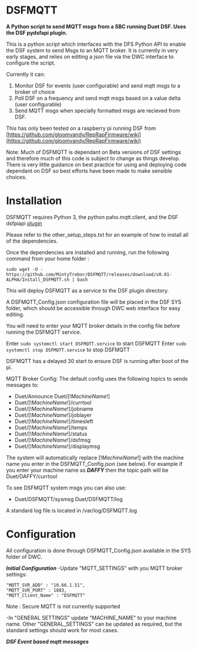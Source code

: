 # DSFMQTT
**A Python script to send MQTT msgs from a SBC running Duet DSF. Uses the DSF pydsfapi plugin.**

This is a python script which interfaces with the DFS Python API to enable the DSF system to send Msgs to an MQTT broker.
It is currently in very early stages, and relies on editing a json file via the DWC interface to configure the script.

Currently it can:

 1. Monitor DSF for events (user configurable) and send mqtt msgs to a
    broker of choice
 2. Poll DSF on a frequency and send mqtt msgs based on a value delta
    (user configurable)
 3. Send MQTT msgs when specially formatted msgs are recieved from DSF.

This has only been tested on a raspberry pi running DSF from [https://github.com/gloomyandy/RepRapFirmware/wiki](https://github.com/gloomyandy/RepRapFirmware/wiki)

Note: Much of DSFMQTT is dependant on Beta versions of DSF settings and therefore much of this code is subject to change as things develop. There is very little guidance on best practice for using and deploying code dependant on DSF so best efforts have been made to make sensible choices. 

# Installation

DSFMQTT requires Python 3, the python paho.mqtt.client, and the DSF dsfpiapi [plugin](https://github.com/Duet3D/DSF-APIs)

Please refer to the other_setup_steps.txt for an example of how to install all of the dependencies.

Once the dependencies are installed and running, run the following command from your home folder :

    sudo wget -O - https://github.com/MintyTrebor/DSFMQTT/releases/download/v0.01-ALPHA/Install_DSFMQTT.sh | bash

This will deploy DSFMQTT as a service to the DSF plugin directory.

A DSFMQTT_Config.json configuration file will be placed in the DSF SYS folder, which should be accessible through DWC web interface for easy editing.

You will need to enter your MQTT broker details in the config file before running the DSFMQTT service.

Enter `sudo systemctl start DSFMQTT.service` to start DSFMQTT
Enter `sudo systemctl stop DSFMQTT.service` to stop DSFMQTT

DSFMQTT has a delayed 30 start to ensure DSF is running after boot of the pi.

MQTT Broker Config:
The default config uses the following topics to sends messages to:

 - Duet/Announce Duet/[!*MachineName*!] 
 - Duet/[!*MachineName*!]/currtool
 - Duet/[!*MachineName*!]/jobname 
 - Duet/[!*MachineName*!]/joblayer
 - Duet/[!*MachineName*!]/timesleft 
 - Duet/[!*MachineName*!]/temps
 - Duet/[!*MachineName*!]/status
 - Duet/[!*MachineName*!]/dsfmsg
 - Duet/[!*MachineName*!]/displaymsg

The system will automatically replace [!*MachineName*!] with the machine name you enter in the DSFMQTT_Config.json (see below). For example if you enter your machine name as ***DAFFY*** then the topic path will be Duet/DAFFY/currtool


To see DSFMQTT system msgs you can also use:

 - Duet/DSFMQTT/sysmsg Duet/DSFMQTT/log

A standard log file is located in /var/log/DSFMQTT.log

# Configuration
All configuration is done through DSFMQTT_Config.json available in the SYS folder of DWC.

***Initial Configuration***
-Update "MQTT_SETTINGS" with you MQTT broker settings:

    "MQTT_SVR_ADD" : "10.66.1.51",
    "MQTT_SVR_PORT" : 1883,
    "MQTT_Client_Name" : "DSFMQTT"

Note : Secure MQTT is not currently supported

-In "GENERAL SETTINGS" update "MACHINE_NAME" to your machine name. Other "GENERAL_SETTINGS" can be updated as required, but the standard settings should work for most cases.

***DSF Event based mqtt messages***

